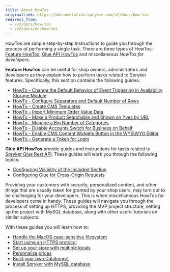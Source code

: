 ```yaml
---
title: About HowTos
originalLink: https://documentation.spryker.com/v2/docs/how-tos
redirect_from:
  - /v2/docs/how-tos
  - /v2/docs/en/how-tos
---
```


HowTos are simple step-by-step instructions to guide you through the process of performing a single task. There are three types of HowTos: [Feature HowTos](/docs/scos/dev/tutorials/201903.0/howtos/feature-howtos/feature-howtos.html), [Glue API HowTos](/docs/scos/dev/tutorials/201903.0/howtos/glue-api-howtos/glue-api-howtos.html) and miscellaneous _HowTos for developers_.

**Feature HowTos** can be useful for shop owners, administrators and developers as they explain how to perform tasks related to Spryker features. Specifically, this section contains the following guides:

* [HowTo - Change the Default Behavior of Event Triggering in Availability Storage Module](/docs/scos/dev/tutorials/201903.0/howtos/feature-howtos/howto-change-the-default-behavior-of-event-triggering-in-the-availabilitystorage-module.html)
* [HowTo - Configure Separators and Default Number of Rows](/docs/scos/dev/tutorials/201903.0/howtos/feature-howtos/howto-configure-separators-and-default-number-of-rows.html) 
* [HowTo - Create CMS Templates](/docs/scos/dev/tutorials/201903.0/howtos/feature-howtos/cms/howto-create-cms-templates.html)
* [HowTo - Import Minimum Order Value Data](/docs/scos/dev/tutorials/201903.0/howtos/feature-howtos/howto-import-minimum-order-value-data.html)
* [HowTo - Make a Product Searchable and Shown on Yves by URL](/docs/scos/dev/tutorials/201903.0/howtos/feature-howtos/howto-make-a-product-searchable-and-shown-on-yves-by-url.html) 
* [HowTo - Manage a Big Number of Categories](/docs/scos/dev/tutorials/201903.0/howtos/feature-howtos/howto-manage-a-big-number-of-categories.html)
* [HowTo - Disable Accounts Switch for Business on Behalf](https://documentation.spryker.com/v2/docs/ht-disable-accounts-switch-for-bob-201907)
* [HowTo - Enable CMS Content Widgets Button in the WYSIWYG Editor](https://documentation.spryker.com/v2/docs/ht-enable-cms-content-widgets-button-201907)
* [HowTo - Generate a Token for Login](%28https://documentation.spryker.com/v2/docs/ht-generating-token-for-login)
<!--* How to - Use Blocks-->

**Glue API HowTos**  provide guides and instructions for tasks related to [Spryker Glue Rest API](/docs/scos/dev/glue-api/201903.0/glue-rest-api.html). These guides will work you through the following topics:

* [Configuring Visibility of the Included Section](/docs/scos/dev/tutorials/201903.0/howtos/glue-api-howtos/configuring-visibility-of-the-included-section.html)
* [Configuring Glue for Cross-Origin Requests](/docs/scos/dev/tutorials/201903.0/howtos/glue-api-howtos/configuring-glue-for-cross-origin-requests.html)

Providing your customers with security, personalized content, and other things that are usually taken for granted by your shop users, may turn out to be challenging for your developers. This is when miscellaneous HowTos for developers come in handy. These guides will navigate you through the process of setting up HTTPS, providing the MVP project structure, setting up the project with MySQL database, along with other useful tutorials on similar subjects.

With these guides you will learn how to:

* [Handle the MacOS case-sensitive filesystem](/docs/scos/dev/tutorials/201903.0/howtos/howto-handle-case-sensitive-file-system-on-mac-os.html)
* [Start using an HTTPS protocol](/docs/scos/dev/tutorials/201903.0/howtos/howto-force-https.html)
* [Set up your store with multiple locals](/docs/scos/dev/tutorials/201903.0/howtos/howto-set-up-stores-with-multiple-locales.html)
* [Personalize prices](/docs/scos/dev/tutorials/201903.0/howtos/howto-create-personalized-prices.html)
* [Build your own DataImport](/docs/scos/dev/developer-guides/201903.0/development-guide/back-end/data-manipulation/data-ingestion/data-importers/creating-a-data-importer.html)
* [Install Spryker with MySQL database](https://documentation.spryker.com/v2/docs/ht-data-import/ht-setup-spryker-with-mysql)
